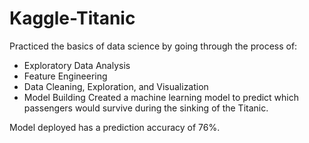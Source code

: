 # Kaggle-Titanic
Practiced the basics of data science by going through the process of:
- Exploratory Data Analysis
- Feature Engineering
- Data Cleaning, Exploration, and Visualization
- Model Building
Created a machine learning model to predict which passengers would survive during the sinking of the Titanic.

Model deployed has a prediction accuracy of 76%.
